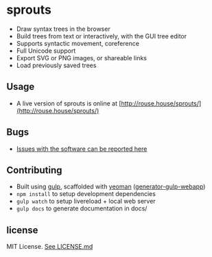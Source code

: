 # sprouts

 - Draw syntax trees in the browser
 - Build trees from text or interactively, with the GUI tree editor
 - Supports syntactic movement, coreference
 - Full Unicode support
 - Export SVG or PNG images, or shareable links
 - Load previously saved trees
 

Usage
-----
 - A live version of sprouts is online at [http://rouse.house/sprouts/](http://rouse.house/sprouts/)


Bugs
----
 - [Issues with the software can be reported here](https://github.com/kremonte/sprouts/issues)


Contributing
------------
 - Built using [gulp](http://gulpjs.com), scaffolded with [yeoman](http://yeoman.io) ([generator-gulp-webapp](https://github.com/yeoman/generator-gulp-webapp))
 - `npm install` to setup development dependencies
 - `gulp watch` to setup livereload + local web server
 - `gulp docs` to generate documentation in docs/


license
-------
MIT License. [See LICENSE.md](LICENSE.md)